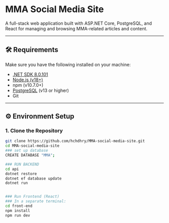 # MMA Social Media Site

A full-stack web application built with ASP.NET Core, PostgreSQL, and React for managing and browsing MMA-related articles and content.

---

## 🛠 Requirements

Make sure you have the following installed on your machine:

- [.NET SDK 8.0.101](https://dotnet.microsoft.com/en-us/download)
- [Node.js (v18+)](https://nodejs.org/en/download/)
- npm (v10.7.0+)
- [PostgreSQL](https://www.postgresql.org/download/) (v13 or higher)
- Git

---

## ⚙️ Environment Setup

### 1. Clone the Repository

```bash
git clone https://github.com/hchdhry/MMA-social-media-site.git
cd MMA-social-media-site
### set up database
CREATE DATABASE "MMA";

### RUN BACKEND
cd api
dotnet restore
dotnet ef database update
dotnet run


### Run Frontend (React)
### In a separate terminal:
cd front-end
npm install
npm run dev

